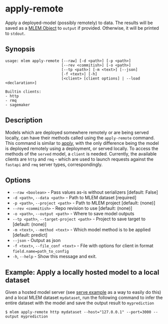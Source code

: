 # apply-remote

Apply a deployed-model (possibly remotely) to data. The results will be saved as
a [MLEM Object](/doc/user-guide/basic-concepts) to `output` if provided.
Otherwise, it will be printed to `stdout`.

## Synopsis

```usage
usage: mlem apply-remote [--raw] [-d <path>] [-p <path>]
                         [--rev <commitish>] [-o <path>]
                         [--tp <path>] [-m <text>] [--json]
                         [-f <text>] [-h]
                         [<client> [client options] | --load <declaration>]

Builtin clients:
- http
- rmq
- sagemaker
```

## Description

Models which are deployed somewhere remotely or are being served locally, can
have their methods called using the `apply-remote` command. This command is
similar to [apply](/doc/command-reference/apply), with the only difference being
the model is deployed remotely using a deployment, or served locally. To access
the methods of the `served` model, a `client` is needed. Currently, the
available clients are `http` and `rmq` - which are used to launch requests
against the `fastapi` and `rmq` server types, correspondingly.

## Options

- `--raw <boolean>` - Pass values as-is without serializers [default: False]
- `-d <path>`, `--data <path>` - Path to MLEM dataset [required]
- `-p <path>`, `--project <path>` - Path to MLEM project [default: (none)]
- `--rev <commitish>` - Repo revision to use [default: (none)]
- `-o <path>`, `--output <path>` - Where to save model outputs
- `--tp <path>`, `--target-project <path>` - Project to save target to [default:
  (none)]
- `-m <text>`, `--method <text>` - Which model method is to be applied [default:
  predict]
- `--json` - Output as json
- `-f <text>`, `--file_conf <text>` - File with options for client in format
  `field.name=path_to_config`
- `-h`, `--help` - Show this message and exit.

## Example: Apply a locally hosted model to a local dataset

Given a hosted model server (see
[serve example](/doc/command-reference/serve#examples) as a way to easily do
this) and a local MLEM dataset `mydataset`, run the following command to infer
the entire dataset with the model and save the output result to `myprediction`

```cli
$ mlem apply-remote http mydataset --host="127.0.0.1" --port=3000 --output myprediction
```

